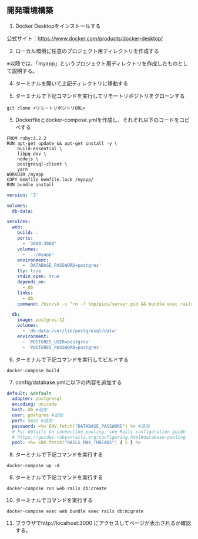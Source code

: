 ## 開発環境構築

1. Docker Desktopをインストールする

公式サイト：https://www.docker.com/products/docker-desktop/

2. ローカル環境に任意のプロジェクト用ディレクトリを作成する

※以降では、「myapp」というプロジェクト用ディレクトリを作成したものとして説明する。

4. ターミナルを開いて上記ディレクトリに移動する

5. ターミナルで下記コマンドを実行してリモートリポジトリをクローンする

```shell
git clone <リモートリポジトリURL>
```

5. Dockerfileとdocker-compose.ymlを作成し、それぞれ以下のコードをコピペする

```dockerfile:Dockerfile
FROM ruby:3.2.2
RUN apt-get update && apt-get install -y \
    build-essential \
    libpq-dev \
    nodejs \
    postgresql-client \
    yarn
WORKDIR /myapp
COPY Gemfile Gemfile.lock /myapp/
RUN bundle install
```

```yaml:docker-compose.yml
version: '3'

volumes:
  db-data:

services:
  web:
    build: .
    ports:
      - '3000:3000'
    volumes:
      - '.:/myapp'
    environment:
      - 'DATABASE_PASSWORD=postgres'
    tty: true
    stdin_open: true
    depends_on:
      - db
    links:
      - db
    command: /bin/sh -c "rm -f tmp/pids/server.pid && bundle exec rails s -p 3000 -b '0.0.0.0'"

  db:
    image: postgres:12
    volumes:
      - 'db-data:/var/lib/postgresql/data'
    environment:
      - 'POSTGRES_USER=postgres'
      - 'POSTGRES_PASSWORD=postgres'

```

6. ターミナルで下記コマンドを実行してビルドする

```shell
docker-compose build
```
   
7. config/database.ymlに以下の内容を追加する

```yaml:database.yml
default: &default
  adapter: postgresql
  encoding: unicode
  host: db #追加
  user: postgres #追加
  port: 5432 #追加
  password: <%= ENV.fetch("DATABASE_PASSWORD") %> #追加
  # For details on connection pooling, see Rails configuration guide
  # https://guides.rubyonrails.org/configuring.html#database-pooling
  pool: <%= ENV.fetch("RAILS_MAX_THREADS") { 5 } %>
```

8. ターミナルで下記コマンドを実行する

```shell
docker-compose up -d
```

9. ターミナルで下記コマンドを実行する

```shell
docker-compose run web rails db:create
```

10. ターミナルでコマンドを実行する

```shell
docker-compose exec web bundle exec rails db:migrate
```

11. ブラウザでhttp://localhost:3000 にアクセスしてページが表示されるか確認する。
